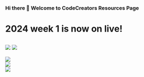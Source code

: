 ### Hi there 👋 Welcome to CodeCreators Resources Page

# 2024 week 1 is now on live!
 [![](https://img.shields.io/badge/Learn_more-7AC70C?style=for-the-badge&logo=web&logoColor=white)](https://github.com/ccsheff24) [![](https://img.shields.io/badge/linkedin-1CB0F6?style=for-the-badge&logo=linkedin&logoColor=white)](https://www.linkedin.com/school/ccsheff)<br>
---

[![](https://img.shields.io/badge/2024_course_resource-FFFFFF?style=for-the-badge&logo=website&logoColor=white)](https://github.com/ccsheff24)<br>
[![](https://img.shields.io/badge/2023_course_resource-FFFFFF?style=for-the-badge&logo=website&logoColor=white)](https://github.com/EnactusSheffieldCodeCreators)<br>
[![](https://img.shields.io/badge/2022_course_resource-FFFFFF?style=for-the-badge&logo=website&logoColor=white)](https://github.com/rafacavagnoli/CodeCreators)<br>

<!--
**ccsheff/ccsheff** is a ✨ _special_ ✨ repository because its `README.md` (this file) appears on your GitHub profile.
[![](https://img.shields.io/badge/Sign_up-A560E8?style=for-the-badge&logo=web&logoColor=white)](https://github.com/ccsheff24) 
Here are some ideas to get you started:

- 🔭 I’m currently working on ...
- 🌱 I’m currently learning ...
- 👯 I’m looking to collaborate on ...
- 🤔 I’m looking for help with ...
- 💬 Ask me about ...
- 📫 How to reach me: ...
- 😄 Pronouns: ...
- ⚡ Fun fact: ...
-->
